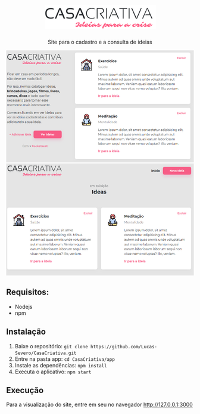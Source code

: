 <div align="center">
    <h1><img src="readme/logo.png" alt="logo"></h1>
    <p>Site para o cadastro e a consulta de ideias</p>
    <img src="readme/image1.png" height="300px" alt="image1">
    <img src="readme/image2.png" height="300px" alt="image2">
</div>

## Requisitos:
- Nodejs
- npm

## Instalação
1) Baixe o repositório: ```git clone https://github.com/Lucas-Severo/CasaCriativa.git```
2) Entre na pasta app: ```cd CasaCriativa/app```
3) Instale as dependências: ```npm install```
4) Executa o aplicativo: ```npm start```

## Execução

Para a visualização do site, entre em seu no navegador <a href="http://127.0.0.1:3000">http://127.0.0.1:3000</a>